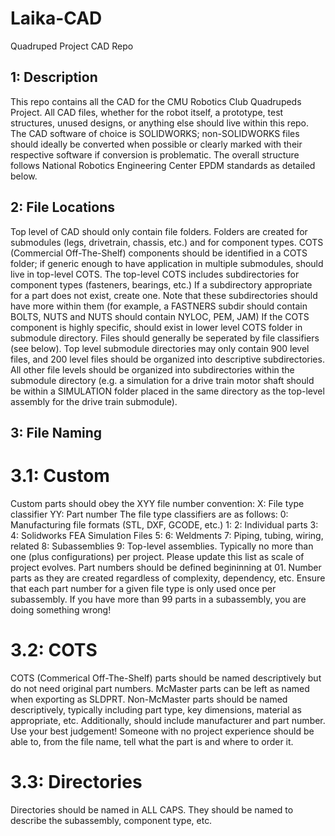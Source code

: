 # Laika-CAD
 Quadruped Project CAD Repo

## 1: Description
This repo contains all the CAD for the CMU Robotics Club Quadrupeds Project. All CAD files, whether for the robot itself, a prototype, test structures, unused designs, or anything else should live within this repo. The CAD software of choice is SOLIDWORKS; non-SOLIDWORKS files should ideally be converted when possible or clearly marked with their respective software if conversion is problematic. The overall structure follows National Robotics Engineering Center EPDM standards as detailed below.

## 2: File Locations
Top level of CAD should only contain file folders. Folders are created for submodules (legs, drivetrain, chassis, etc.) and for component types. COTS (Commercial Off-The-Shelf) components should be identified in a COTS folder; if generic enough to have application in multiple submodules, should live in top-level COTS. The top-level COTS includes subdirectories for component types (fasteners, bearings, etc.) If a subdirectory appropriate for a part does not exist, create one. Note that these subdirectories should have more within them (for example, a FASTNERS subdir should contain BOLTS, NUTS and NUTS should contain NYLOC, PEM, JAM) If the COTS component is highly specific, should exist in lower level COTS folder in submodule directory. Files should generally be seperated by file classifiers (see below). Top level submodule directories may only contain 900 level files, and 200 level files should be organized into descriptive subdirectories. All other file levels should be organized into subdirectories within the submodule directory (e.g. a simulation for a drive train motor shaft should be within a SIMULATION folder placed in the same directory as the top-level assembly for the drive train submodule). 

## 3: File Naming
# 3.1: Custom
Custom parts should obey the XYY file number convention:
X: File type classifier
YY: Part number
The file type classifiers are as follows:
0: Manufacturing file formats (STL, DXF, GCODE, etc.)
1: 
2: Individual parts
3:
4: Solidworks FEA Simulation Files
5:
6: Weldments
7: Piping, tubing, wiring, related
8: Subassemblies
9: Top-level assemblies. Typically no more than one (plus configurations) per project.
Please update this list as scale of project evolves.
Part numbers should be defined begininning at 01. Number parts as they are created regardless of complexity, dependency, etc. Ensure that each part number for a given file type is only used once per subassembly. If you have more than 99 parts in a subassembly, you are doing something wrong!

# 3.2: COTS
COTS (Commerical Off-The-Shelf) parts should be named descriptively but do not need original part numbers. McMaster parts can be left as named when exporting as SLDPRT. Non-McMaster parts should be named descriptively, typically including part type, key dimensions, material as appropriate, etc. Additionally, should include manufacturer and part number. Use your best judgement! Someone with no project experience should be able to, from the file name, tell what the part is and where to order it.

# 3.3: Directories

Directories should be named in ALL CAPS. They should be named to describe the subassembly, component type, etc. 